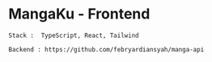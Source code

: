 # MangaKu - Frontend
`Stack :  TypeScript, React, Tailwind`


`Backend :
https://github.com/febryardiansyah/manga-api`
